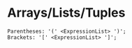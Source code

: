 # Arrays/Lists/Tuples

```musebnf
Parentheses: '(' <ExpressionList> ')';
Brackets: '[' <ExpressionList> ']';
```
